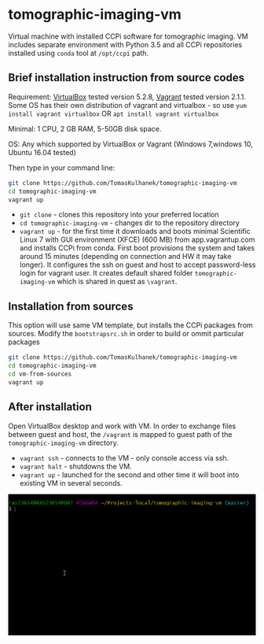 # tomographic-imaging-vm
Virtual machine with installed CCPi software for tomographic imaging. VM includes separate environment with Python 3.5 and all CCPi repositories installed using `conda` tool at `/opt/ccpi` path.

## Brief installation instruction from source codes 
Requirement: [VirtualBox](https://www.virtualbox.org/wiki/Downloads) tested version 5.2.8, [Vagrant](https://www.vagrantup.com/downloads.html) tested version 2.1.1. Some OS has their own distribution of vagrant and virtualbox - so use `yum install vagrant virtualbox` OR `apt install vagrant virtualbox`

Minimal: 1 CPU, 2 GB RAM, 5-50GB disk space.

OS: Any which supported by VirtualBox or Vagrant (Windows 7,windows 10, Ubuntu 16.04 tested)

Then type in your command line:

```bash
git clone https://github.com/TomasKulhanek/tomographic-imaging-vm
cd tomographic-imaging-vm
vagrant up
```
- `git clone` - clones this repository into your preferred location 
- `cd tomographic-imaging-vm` - changes dir to the repository directory
- `vagrant up` - for the first time it downloads and boots minimal Scientific Linux 7 with GUI environment (XFCE) (600 MB) from app.vagrantup.com and installs CCPi from conda. First boot provisions the system and takes around 15 minutes (depending on connection and HW it may take longer). It configures the ssh on guest and host to accept password-less login for vagrant user. It creates default shared folder `tomographic-imaging-vm` which is shared in quest as `\vagrant`. 

## Installation from sources
This option will use same VM template, but installs the CCPi packages from sources. Modify the `bootstrapsrc.sh` in order to build or ommit particular packages
```bash
git clone https://github.com/TomasKulhanek/tomographic-imaging-vm
cd tomographic-imaging-vm
cd vm-from-sources
vagrant up
```

## After installation
Open VirtualBox desktop and work with VM. In order to exchange files between guest and host, the `/vagrant` is mapped to guest path of the `tomographic-imaging-vm` directory.
- `vagrant ssh` - connects to the VM - only console access via ssh.
- `vagrant halt` - shutdowns the VM.
- `vagrant up` - launched for the second and other time it will boot into existing VM in several seconds.

![Vagrant up screenshot](/vagrantupscreen.gif)
